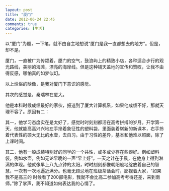 ```yaml
---
layout: post
title: "厦门"
date: 2012-06-24 22:45
comments: true
categories: [生活] 
---
```

  以“厦门”为题，一下笔，就不由自主地想说“厦门是我一直都想去的地方”。但是，却不是。
  
  厦门，一直被广为传颂着，厦门的空气，鼓浪屿上的精致小店，各种适合步行的观光路线，美丽的海滩，漂亮的海岸线。但是这种铺天盖地的宣传和赞叹，让我不由得反感，哪怕真的如梦似幻。

  以上烂俗的映像，是我对厦门下意识的感觉。

  其次的感觉是，秦瑞林在厦大。

  他是本科时候成绩最好的家伙，报送到了厦大计算机系，如果他成绩不好，那就天理不容了。原因有二：

  其一，他学习态度实在是太好了，感觉时时刻刻都活在高考拼搏的岁月。开学第一天，他就能高高兴兴地左手拎着象征性的塑料袋，里面装着崭新的新课本，右手拎着代表性的硕大无比的水壶，去自习。由于习性的差异，基本和他难以照面，除了上课时间。

  其二，他有一般成绩特别好的同学的一个共性，或多或少存在些癖好。例如塑料袋，例如水壶，例如无论早晚的一声“早上好”。一天之计在于晨，在他身上得到淋漓的体现。他就像早上八九点钟的太阳，时时刻刻都像朝阳般地绽放着自己的智慧，一次有一次地逼近满分。也毫无顾忌地在班级茶话会时，鄙视着大家，“如果我不是高三的
  时候看了200部电影，我就不会比高二参加高考考得还差，来到南师。”除了掌声，我不知道如何表达我的心情了。

